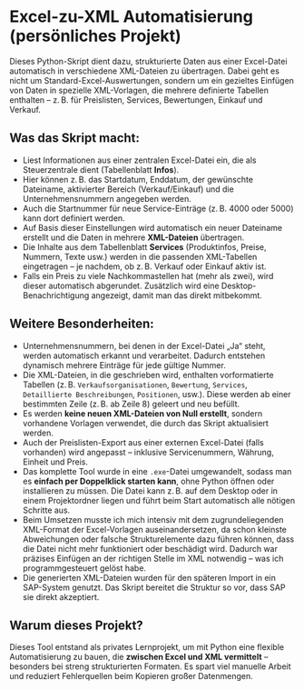 # Excel-zu-XML Automatisierung (persönliches Projekt)

Dieses Python-Skript dient dazu, strukturierte Daten aus einer Excel-Datei automatisch in verschiedene XML-Dateien zu übertragen. Dabei geht es nicht um Standard-Excel-Auswertungen, sondern um ein gezieltes Einfügen von Daten in spezielle XML-Vorlagen, die mehrere definierte Tabellen enthalten – z. B. für Preislisten, Services, Bewertungen, Einkauf und Verkauf.

## Was das Skript macht:

- Liest Informationen aus einer zentralen Excel-Datei ein, die als Steuerzentrale dient (Tabellenblatt **Infos**).
- Hier können z. B. das Startdatum, Enddatum, der gewünschte Dateiname, aktivierter Bereich (Verkauf/Einkauf) und die Unternehmensnummern angegeben werden.
- Auch die Startnummer für neue Service-Einträge (z. B. 4000 oder 5000) kann dort definiert werden.
- Auf Basis dieser Einstellungen wird automatisch ein neuer Dateiname erstellt und die Daten in mehrere **XML-Dateien** übertragen.
- Die Inhalte aus dem Tabellenblatt **Services** (Produktinfos, Preise, Nummern, Texte usw.) werden in die passenden XML-Tabellen eingetragen – je nachdem, ob z. B. Verkauf oder Einkauf aktiv ist.
- Falls ein Preis zu viele Nachkommastellen hat (mehr als zwei), wird dieser automatisch abgerundet. Zusätzlich wird eine Desktop-Benachrichtigung angezeigt, damit man das direkt mitbekommt.

## Weitere Besonderheiten:

- Unternehmensnummern, bei denen in der Excel-Datei „Ja“ steht, werden automatisch erkannt und verarbeitet. Dadurch entstehen dynamisch mehrere Einträge für jede gültige Nummer.
- Die XML-Dateien, in die geschrieben wird, enthalten vorformatierte Tabellen (z. B. `Verkaufsorganisationen`, `Bewertung`, `Services`, `Detaillierte Beschreibungen`, `Positionen`, usw.). Diese werden ab einer bestimmten Zeile (z. B. ab Zeile 8) geleert und neu befüllt.
- Es werden **keine neuen XML-Dateien von Null erstellt**, sondern vorhandene Vorlagen verwendet, die durch das Skript aktualisiert werden.
- Auch der Preislisten-Export aus einer externen Excel-Datei (falls vorhanden) wird angepasst – inklusive Servicenummern, Währung, Einheit und Preis.
- Das komplette Tool wurde in eine `.exe`-Datei umgewandelt, sodass man es **einfach per Doppelklick starten kann**, ohne Python öffnen oder installieren zu müssen. Die Datei kann z. B. auf dem Desktop oder in einem Projektordner liegen und führt beim Start automatisch alle nötigen Schritte aus.
- Beim Umsetzen musste ich mich intensiv mit dem zugrundeliegenden XML-Format der Excel-Vorlagen auseinandersetzen, da schon kleinste Abweichungen oder falsche Strukturelemente dazu führen können, dass die Datei nicht mehr funktioniert oder beschädigt wird. Dadurch war präzises Einfügen an der richtigen Stelle im XML notwendig – was ich programmgesteuert gelöst habe.
- Die generierten XML-Dateien wurden für den späteren Import in ein SAP-System genutzt. Das Skript bereitet die Struktur so vor, dass SAP sie direkt akzeptiert.


## Warum dieses Projekt?

Dieses Tool entstand als privates Lernprojekt, um mit Python eine flexible Automatisierung zu bauen, die **zwischen Excel und XML vermittelt** – besonders bei streng strukturierten Formaten. Es spart viel manuelle Arbeit und reduziert Fehlerquellen beim Kopieren großer Datenmengen.
